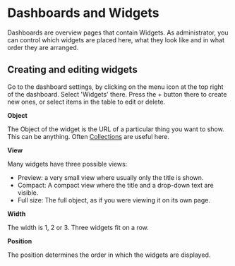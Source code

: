 # Dashboards and Widgets

Dashboards are overview pages that contain Widgets. As administrator, you can control which widgets are placed here, what they look like and in what order they are arranged.

## Creating and editing widgets

Go to the dashboard settings, by clicking on the menu icon at the top right of the dashboard. Select 'Widgets' there. Press the + button there to create new ones, or select items in the table to edit or delete.

**Object**

The Object of the widget is the URL of a particular thing you want to show. This can be anything. Often [Collections](collections.md) are useful here.

**View**

Many widgets have three possible views:

- Preview: a very small view where usually only the title is shown.
- Compact: A compact view where the title and a drop-down text are visible.
- Full size: The full object, as if you were viewing it on its own page.

**Width**

The width is 1, 2 or 3. Three widgets fit on a row.

**Position**

The position determines the order in which the widgets are displayed.

